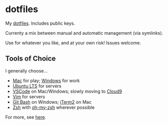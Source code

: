# dotfiles

My [dotfiles](https://dotfiles.github.io/). Includes public keys.

Currenty a mix between manual and automatic management (via symlinks).

Use for whatever you like, and at your own risk! Issues welcome.

## Tools of Choice

I generally choose...

* [Mac](https://www.apple.com/au/macbook-pro/) for play; [Windows](https://www.microsoft.com/en-au/windows/) for work
* [Ubuntu LTS](https://wiki.ubuntu.com/LTS) for servers
* [VSCode](https://code.visualstudio.com/) on Mac/Windows; slowly moving to [Cloud9](https://aws.amazon.com/cloud9/)
* [Vim](http://www.vim.org/) for servers
* [Git Bash](https://git-scm.com/) on Windows; [iTerm2](https://www.iterm2.com/) on Mac
* [Zsh](http://www.zsh.org/) with [oh-my-zsh](http://ohmyz.sh/) wherever possible

For more, see [here](https://tm.id.au/apps/).
